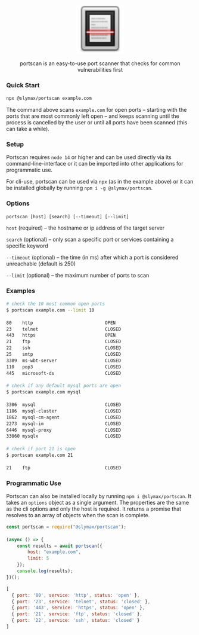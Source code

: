 <p align="center">
    <img width="128" height="128" src="https://raw.githubusercontent.com/slymax/portscan/master/icon.svg" />
</p>

<p align="center">
    portscan is an easy-to-use port scanner that checks for common vulnerabilities first
</p>

### Quick Start

```sh
npx @slymax/portscan example.com
```

The command above scans `example.com` for open ports – starting with the ports that are most commonly left open – and keeps scanning until the process is cancelled by the user or until all ports have been scanned (this can take a while).

### Setup

Portscan requires `node 14` or higher and can be used directly via its command-line-interface or it can be imported into other applications for programmatic use.

For cli-use, portscan can be used via `npx` (as in the example above) or it can be installed globally by running `npm i -g @slymax/portscan`.

### Options

```
portscan [host] [search] [--timeout] [--limit]
```

`host` (required) – the hostname or ip address of the target server

`search` (optional) – only scan a specific port or services containing a specific keyword

`--timeout` (optional) – the time (in ms) after which a port is considered unreachable (default is 250)

`--limit` (optional) – the maximum number of ports to scan

### Examples

```sh
# check the 10 most common open ports
$ portscan example.com --limit 10

80    http                           OPEN
23    telnet                         CLOSED
443   https                          OPEN
21    ftp                            CLOSED
22    ssh                            CLOSED
25    smtp                           CLOSED
3389  ms-wbt-server                  CLOSED
110   pop3                           CLOSED
445   microsoft-ds                   CLOSED

# check if any default mysql ports are open
$ portscan example.com mysql

3306  mysql                          CLOSED
1186  mysql-cluster                  CLOSED
1862  mysql-cm-agent                 CLOSED
2273  mysql-im                       CLOSED
6446  mysql-proxy                    CLOSED
33060 mysqlx                         CLOSED

# check if port 21 is open
$ portscan example.com 21

21    ftp                            CLOSED
```

### Programmatic Use

Portscan can also be installed locally by running `npm i @slymax/portscan`. It takes an `options` object as a single argument. The properties are the same as the cli options and only the host is required. It returns a promise that resolves to an array of objects when the scan is complete.

```js
const portscan = require("@slymax/portscan");

(async () => {
    const results = await portscan({
        host: "example.com",
        limit: 5
    });
    console.log(results);
})();
```

```js
[
  { port: '80', service: 'http', status: 'open' },
  { port: '23', service: 'telnet', status: 'closed' },
  { port: '443', service: 'https', status: 'open' },
  { port: '21', service: 'ftp', status: 'closed' },
  { port: '22', service: 'ssh', status: 'closed' }
]
```
